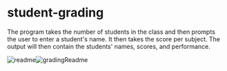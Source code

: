 # student-grading

The program takes the number of students in the class
and then prompts the user to enter a student's name. 
It then takes the score per subject. The output will 
then contain the students' names, scores, and performance.


![readme](https://github.com/ericomondi/student-grading/assets/139236060/2cad4580-bfb7-4ab9-a617-d872a9d65cc5)![gradingReadme](https://github.com/ericomondi/student-grading/assets/139236060/07de73f7-7fd9-47bf-9deb-09523288fce6)

